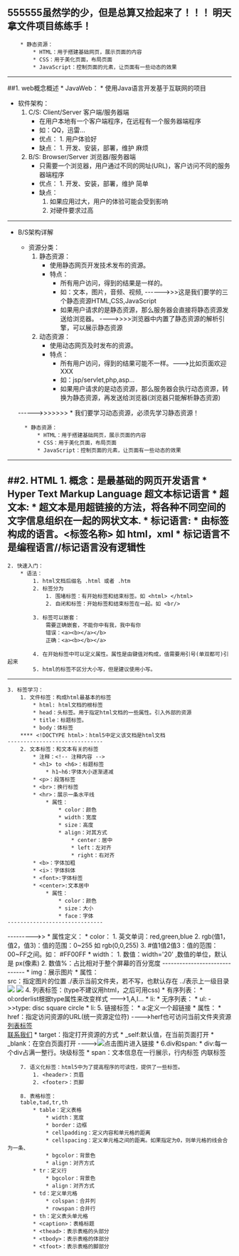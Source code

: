 555555虽然学的少，但是总算又捡起来了！！！
明天拿文件项目练练手！
---------------------------------------

		* 静态资源：
			* HTML：用于搭建基础网页，展示页面的内容
			* CSS：用于美化页面，布局页面
			* JavaScript：控制页面的元素，让页面有一些动态的效果
---------------------------------------------------------
##1. web概念概述
	* JavaWeb：
		* 使用Java语言开发基于互联网的项目

* 软件架构：
	1. C/S: Client/Server 客户端/服务器端
		* 在用户本地有一个客户端程序，在远程有一个服务器端程序
		* 如：QQ，迅雷...
		* 优点：		1. 用户体验好
		* 缺点：		1. 开发、安装，部署，维护 麻烦
	2. B/S: Browser/Server 浏览器/服务器端
		* 只需要一个浏览器，用户通过不同的网址(URL)，客户访问不同的服务器端程序
		* 优点：	1. 开发、安装，部署，维护 简单
		* 缺点：
			1. 如果应用过大，用户的体验可能会受到影响
			2. 对硬件要求过高
-----------
* B/S架构详解
	* 资源分类：
		1. 静态资源：
			* 使用静态网页开发技术发布的资源。
			* 特点：
				* 所有用户访问，得到的结果是一样的。
				* 如：文本，图片，音频、视频, 
------>>>这是我们要学的三个静态资源HTML,CSS,JavaScript
				* 如果用户请求的是静态资源，那么服务器会直接将静态资源发送给浏览器。
				---->>>>浏览器中内置了静态资源的解析引擎，可以展示静态资源
		2. 动态资源：
			* 使用动态网页及时发布的资源。
			* 特点：
				* 所有用户访问，得到的结果可能不一样。--->比如页面欢迎XXX
				* 如：jsp/servlet,php,asp...
				* 如果用户请求的是动态资源，那么服务器会执行动态资源，转换为静态资源，再发送给浏览器(浏览器只能解析静态资源)

	------>>>>>>>
		* 我们要学习动态资源，必须先学习静态资源！

		* 静态资源：
			* HTML：用于搭建基础网页，展示页面的内容
			* CSS：用于美化页面，布局页面
			* JavaScript：控制页面的元素，让页面有一些动态的效果
------------------------------------------------------------
##2. HTML
	1. 概念：是最基础的网页开发语言
		* Hyper Text Markup Language 超文本标记语言
			* 超文本:
				* 超文本是用超链接的方法，将各种不同空间的文字信息组织在一起的网状文本.
			* 标记语言:
				* 由标签构成的语言。<标签名称> 如 html，xml
				* 标记语言不是编程语言//标记语言没有逻辑性
--------------
	2. 快速入门：
		* 语法：
			1. html文档后缀名 .html 或者 .htm
			2. 标签分为
				1. 围堵标签：有开始标签和结束标签。如 <html> </html>
				2. 自闭和标签：开始标签和结束标签在一起。如 <br/>

			3. 标签可以嵌套：
				需要正确嵌套，不能你中有我，我中有你
				错误：<a><b></a></b>
				正确：<a><b></b></a>

			4. 在开始标签中可以定义属性。属性是由键值对构成，值需要用引号(单双都可)引起来
			5. html的标签不区分大小写，但是建议使用小写。
-------------	
	3. 标签学习：
		1. 文件标签：构成html最基本的标签
			* html: html文档的根标签
			* head：头标签。用于指定html文档的一些属性。引入外部的资源
			* title：标题标签。
			* body：体标签
		**** <!DOCTYPE html>：html5中定义该文档是html文档
	------------------------------
		2. 文本标签：和文本有关的标签
			* 注释：<!-- 注释内容 -->
			* <h1> to <h6>：标题标签
				* h1~h6:字体大小逐渐递减
			* <p>：段落标签
			* <br>：换行标签
			* <hr>：展示一条水平线
				* 属性：
					* color：颜色
					* width：宽度
					* size：高度
					* align：对其方式
						* center：居中
						* left：左对齐
						* right：右对齐
			* <b>：字体加粗
			* <i>：字体斜体
			* <font>:字体标签
			* <center>:文本居中
				* 属性：
					* color：颜色
					* size：大小
					* face：字体
	------------------------------
--------->>	* 属性定义：
				* color：
					1. 英文单词：red,green,blue
					2. rgb(值1，值2，值3)：值的范围：0~255  如  rgb(0,0,255)
					3. #值1值2值3：值的范围：00~FF之间。如： #FF00FF
				* width：
					1. 数值：width='20' ,数值的单位，默认是 px(像素)
					2. 数值%：占比相对于整个屏幕的百分宽度
	------------------------------
	* img：展示图片
				* 属性：					 
		src：指定图片的位置
	    ./表示当前文件夹，若不写，也默认存在
	    ../表示上一级目录
	    <img src="./image/jiangwai_1.jpg">
   	    <img src="../image/jiangwai_1.jpg">
		4. 列表标签：(type不建议用html，之后可用css)
			* 有序列表：
				* ol:orderlist根据type属性来改变样式
					--->1,A,I...
				* li:
			* 无序列表：
				* ul: ->>type: disc  square  circle
				* li:
		5. 链接标签：
			* a:定义一个超链接
				* 属性：
					* href：指定访问资源的URL(统一资源定位符)
					---->herf也可访问当前文件夹资源
				<a href="./5_列表标签.html">列表标签</a><br>
		   	    <a href="mailto:itcast@itcast.cn">联系我们</a>
					* target：指定打开资源的方式
						* _self:默认值，在当前页面打开
						* _blank：在空白页面打开
			----><a href="http://www.itcast.cn"><img src="image/jiangwai_1.jpg"></a>点击图片进入链接
*
		6.div和span:
			* div:每一个div占满一整行。块级标签
        	* span：文本信息在一行展示，行内标签 内联标签		

		7. 语义化标签：html5中为了提高程序的可读性，提供了一些标签。
			1. <header>：页眉
			2. <footer>：页脚

		8. 表格标签：
		table,tad,tr,th
			* table：定义表格
				* width：宽度
				* border：边框
				* cellpadding：定义内容和单元格的距离
				* cellspacing：定义单元格之间的距离。如果指定为0，则单元格的线会合为一条、
				* bgcolor：背景色
				* align：对齐方式
			* tr：定义行
				* bgcolor：背景色
				* align：对齐方式
			* td：定义单元格
				* colspan：合并列
				* rowspan：合并行
			* th：定义表头单元格
			* <caption>：表格标题
			* <thead>：表示表格的头部分
			* <tbody>：表示表格的体部分
			* <tfoot>：表示表格的脚部分



